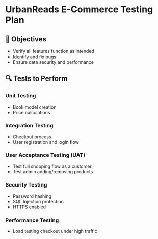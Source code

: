 # UrbanReads E-Commerce Testing Plan

## 🧪 Objectives
- Verify all features function as intended
- Identify and fix bugs
- Ensure data security and performance

## 🔍 Tests to Perform

### Unit Testing
- Book model creation
- Price calculations

### Integration Testing
- Checkout process
- User registration and login flow

### User Acceptance Testing (UAT)
- Test full shopping flow as a customer
- Test admin adding/removing products

### Security Testing
- Password hashing
- SQL Injection protection
- HTTPS enabled

### Performance Testing
- Load testing checkout under high traffic
